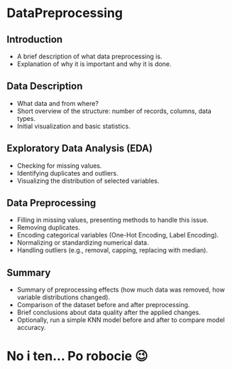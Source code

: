 # DataPreprocessing

## Introduction
- A brief description of what data preprocessing is.
- Explanation of why it is important and why it is done.

## Data Description
- What data and from where?
- Short overview of the structure: number of records, columns, data types.
- Initial visualization and basic statistics.

## Exploratory Data Analysis (EDA)
- Checking for missing values.
- Identifying duplicates and outliers.
- Visualizing the distribution of selected variables.

## Data Preprocessing
- Filling in missing values, presenting methods to handle this issue.
- Removing duplicates.
- Encoding categorical variables (One-Hot Encoding, Label Encoding).
- Normalizing or standardizing numerical data.
- Handling outliers (e.g., removal, capping, replacing with median).

## Summary
- Summary of preprocessing effects (how much data was removed, how variable distributions changed).
- Comparison of the dataset before and after preprocessing.
- Brief conclusions about data quality after the applied changes.
- Optionally, run a simple KNN model before and after to compare model accuracy.

# No i ten... Po robocie :wink:

